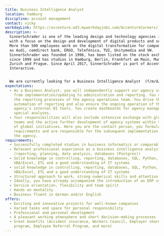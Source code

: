 ```yaml
---
title: Business Intelligence Analyst
location: hamburg
discipline: account management
contact: vicky
workdayLink: https://accenture.wd3.myworkdayjobs.com/AccentureCareers/job/Hamburg/Business-Intelligence-Analyst--w-m-x------SinnerSchrader_R00072887
description: >-
  SinnerSchrader is one of the leading design and technology agencies in Europe
  with a focus on the design and development of digital products and services.
  More than 500 employees work on the digital transformation for companies such
  as Audi, comdirect bank, ERGO, Telefónica, TUI, Unitymedia and VW.
  SinnerSchrader was founded in 1996, has been listed on the stock exchange
  since 1999 and has studios in Hamburg, Berlin, Frankfurt am Main, Munich,
  Zurich and Prague. Since April 2017, SinnerSchrader is part of Accenture
  Interactive.


  We are currently looking for a Business Intelligence Analyst  (f/m/d/-) at our Hamburg office.
expectations:
  - As a Business Analyst, you will independently support our agency software,
    from implementation/updating to administration and reporting. You optimize
    the reporting processes of the agency operations team. You drive the
    automation of reporting and also ensure the ongoing operation of the
    agency's internal BI tools. You create dashboards for agency management and
    special analyses.
  - Your responsibilities will also include intensive exchange with global IT
    teams and the active further development of agency systems within the scope
    of global initiatives. Here you are the contact person, you formulate
    requirements and are responsible for the subsequent implementation within
    the agency.
requirements:
  - Successfully completed studies in business informatics or comparable
  - Relevant professional experience as a business intelligence analyst
    (reporting, planning, data analysis, databases (Postgres))
  - Solid knowledge in controlling, reporting, databases, SQL, Python,
    VBA/Excel, ETL and a good understanding of IT systems
  - solid knowledge in controlling, reporting, databases, SQL, Python,
    VBA/Excel, ETL and a good understanding of IT systems
  - Structured approach to work, strong numerical skills and attention to detail
  - Ideally, you have already accompanied the introduction of an ERP system
  - Service orientation, flexibility and team spirit
  - Hands on mentality
  - Business fluent in German and/or English
offers:
  - Exciting and innovative projects for well-known companies
  - Varied tasks and space for personal responsibility
  - Professional and personal development
  - A pleasant working atmosphere and short decision-making processes
  - Great benefits (Accident insurance, Workers Council, Employer share purchase
    program, Employee Referral Program, and more)
---
```


